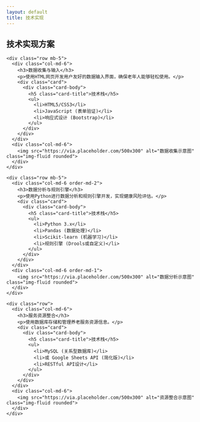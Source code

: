 ```yaml
---
layout: default
title: 技术实现
---
```


<section class="py-5">
  <div class="container">
    <h1 class="text-center mb-5">技术实现方案</h1>
    
    <div class="row mb-5">
      <div class="col-md-6">
        <h3>数据收集与输入</h3>
        <p>使用HTML网页开发用户友好的数据输入界面，确保老年人能够轻松使用。</p>
        <div class="card">
          <div class="card-body">
            <h5 class="card-title">技术栈</h5>
            <ul>
              <li>HTML5/CSS3</li>
              <li>JavaScript (表单验证)</li>
              <li>响应式设计 (Bootstrap)</li>
            </ul>
          </div>
        </div>
      </div>
      <div class="col-md-6">
        <img src="https://via.placeholder.com/500x300" alt="数据收集示意图" class="img-fluid rounded">
      </div>
    </div>
    
    <div class="row mb-5">
      <div class="col-md-6 order-md-2">
        <h3>数据分析与规则引擎</h3>
        <p>使用Python进行数据分析和规则引擎开发，实现健康风险评估。</p>
        <div class="card">
          <div class="card-body">
            <h5 class="card-title">技术栈</h5>
            <ul>
              <li>Python 3.x</li>
              <li>Pandas (数据处理)</li>
              <li>Scikit-learn (机器学习)</li>
              <li>规则引擎 (Drools或自定义)</li>
            </ul>
          </div>
        </div>
      </div>
      <div class="col-md-6 order-md-1">
        <img src="https://via.placeholder.com/500x300" alt="数据分析示意图" class="img-fluid rounded">
      </div>
    </div>
    
    <div class="row">
      <div class="col-md-6">
        <h3>服务资源整合</h3>
        <p>使用数据库存储和管理养老服务资源信息。</p>
        <div class="card">
          <div class="card-body">
            <h5 class="card-title">技术栈</h5>
            <ul>
              <li>MySQL (关系型数据库)</li>
              <li>或 Google Sheets API (简化版)</li>
              <li>RESTful API设计</li>
            </ul>
          </div>
        </div>
      </div>
      <div class="col-md-6">
        <img src="https://via.placeholder.com/500x300" alt="资源整合示意图" class="img-fluid rounded">
      </div>
    </div>
  </div>
</section>
